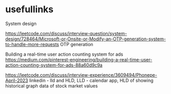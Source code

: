 # usefullinks

System design

https://leetcode.com/discuss/interview-question/system-design/728464/Microsoft-or-Onsite-or-Modify-an-OTP-generation-system-to-handle-more-requests
OTP generation

Building a real-time user action counting system for ads
https://medium.com/pinterest-engineering/building-a-real-time-user-action-counting-system-for-ads-88a60d9c9a

https://leetcode.com/discuss/interview-experience/3609494/Phonepe-April-2023
linkedin - lld and HLD, LLD - calendar app, HLD of showing historical graph data of stock market values
